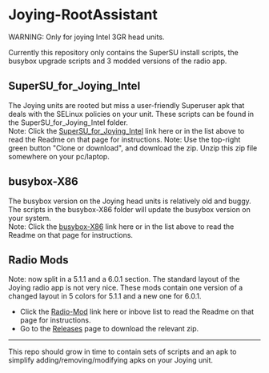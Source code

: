 # Joying-RootAssistant

WARNING: Only for joying Intel 3GR head units.

Currently this repository only contains the SuperSU install scripts, the busybox upgrade scripts and 3 modded versions of the radio app. 

## SuperSU_for_Joying_Intel
The Joying units are rooted but miss a user-friendly Superuser apk that deals with the SELinux policies on your unit.
These scripts can be found in the SuperSU_for_Joying_Intel folder.<br>
Note: Click the [SuperSU_for_Joying_Intel](https://github.com/hvdwolf/Joying-RootAssistant/tree/master/SuperSU_for_Joying_Intel) link here or in the list above to read the Readme on that page for instructions.
Note: Use the top-right green button "Clone or download", and download the zip.
Unzip this zip file somewhere on your pc/laptop.


## busybox-X86
The busybox version on the Joying head units is relatively old and buggy. The scripts in the busybox-X86 folder will update the busybox version on your system.<br>
Note: Click the [busybox-X86](https://github.com/hvdwolf/Joying-RootAssistant/tree/master/busybox-X86) link here or in the list above to read the Readme on that page for instructions.

## Radio Mods
Note: now split in a 5.1.1 and a 6.0.1 section.
The standard layout of the Joying radio app is not very nice. These mods contain one version of a changed layout in 5 colors for 5.1.1 and a new one for 6.0.1.<br>
  * Click the [Radio-Mod](https://github.com/hvdwolf/Joying-RootAssistant/tree/master/Radio-Mod) link here or inbove list to read the Readme on that page for instructions.
  * Go to the [Releases](https://github.com/hvdwolf/Joying-RootAssistant/releases/tag/20170617) page to download the relevant zip. 

-----
This repo should grow in time to contain sets of scripts and an apk to simplify adding/removing/modifying apks on your Joying unit.
